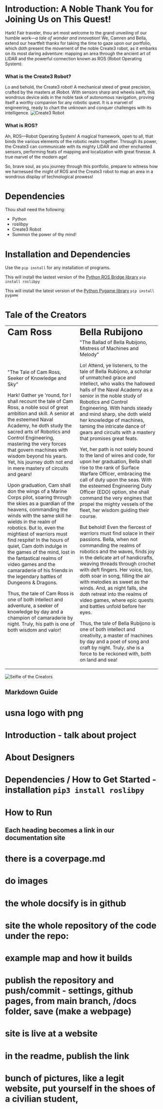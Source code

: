 # Introduction: A Noble Thank You for Joining Us on This Quest!

Hark! Fair traveler, thou art most welcome to the grand unveiling of our humble work—*a tale of wonder and innovation*! We, Camren and Bella, extend our heartfelt thanks for taking the time to gaze upon our portfolio, which doth present the movement of the noble Create3 robot, as it embarks on its most daring adventure: mapping an area through the ancient art of LIDAR and the powerful connection known as ROS (Robot Operating System).

### What is the Create3 Robot?
Lo and behold, the Create3 robot! A mechanical steed of great precision, crafted by the masters at iRobot. With sensors sharp and wheels swift, this wondrous device aids in the noble task of autonomous navigation, proving itself a worthy companion for any robotic quest. It is a marvel of engineering, ready to chart the unknown and conquer challenges with its intelligence.
![Create3 Robot](images/create3.png)

### What is ROS?
Ah, ROS—Robot Operating System! A magical framework, open to all, that binds the various elements of the robotic realm together. Through its power, the Create3 can communicate with its mighty LIDAR and other enchanted sensors, performing feats of mapping and localization with great finesse. A true marvel of the modern age!

So, brave soul, as you journey through this portfolio, prepare to witness how we harnessed the might of ROS and the Create3 robot to map an area in a wondrous display of technological prowess!

# Dependencies 
Thou shall need the following:
- Python
- roslibpy
- Create3 Robot
- Summon the power of thy mind! 

# Installation and Dependencies 
Use the `pip install` for any installation of programs.

This will install the lastest version of the [Python ROS Bridge library](https://pypi.org/project/roslibpy/)
`pip install roslibpy`

This will install the latest version of the [Python Pygame library](https://pypi.org/project/pygame/)
`pip install pygame`

# Tale of the Creators
<table border="0">
 <tr>
    <td><b style="font-size:30px">Cam Ross</b></td>
    <td><b style="font-size:30px">Bella Rubijono</b></td>
 </tr>
 <tr>
    <td>"The Tale of Cam Ross, Seeker of Knowledge and Sky"

Hark! Gather ye 'round, for I shall recount the tale of Cam Ross, a noble soul of great ambition and skill. A senior at the esteemed Naval Academy, he doth study the sacred arts of Robotics and Control Engineering, mastering the very forces that govern machines with wisdom beyond his years. Yet, his journey doth not end in mere mastery of circuits and gears!

Upon graduation, Cam shall don the wings of a Marine Corps pilot, soaring through the skies as a guardian of the heavens, commanding the winds with the same skill he wields in the realm of robotics. But lo, even the mightiest of warriors must find respite! In the hours of quiet, Cam doth indulge in the games of the mind, lost in the fantastical realms of video games and the camaraderie of his friends in the legendary battles of Dungeons & Dragons.

Thus, the tale of Cam Ross is one of both intellect and adventure, a seeker of knowledge by day and a champion of camaraderie by night. Truly, his path is one of both wisdom and valor!</td>
    <td>"The Ballad of Bella Rubijono, Mistress of Machines and Melody"

Lo! Attend, ye listeners, to the tale of Bella Rubijono, a scholar of unmatched grace and intellect, who walks the hallowed halls of the Naval Academy as a senior in the noble study of Robotics and Control Engineering. With hands steady and mind sharp, she doth wield her knowledge of machines, taming the intricate dance of gears and circuits with a mastery that promises great feats.

Yet, her path is not solely bound to the land of wires and code, for upon her graduation, Bella shall rise to the rank of Surface Warfare Officer, embracing the call of duty upon the seas. With the esteemed Engineering Duty Officer (EDO) option, she shall command the very engines that propel the mighty vessels of the fleet, her wisdom guiding their course.

But behold! Even the fiercest of warriors must find solace in their passions. Bella, when not commanding the realms of robotics and the waves, finds joy in the delicate art of handicrafts, weaving threads through crochet with deft fingers. Her voice, too, doth soar in song, filling the air with melodies as sweet as the winds. And, as night falls, she doth retreat into the realms of video games, where epic quests and battles unfold before her eyes.

Thus, the tale of Bella Rubijono is one of both intellect and creativity, a master of machines by day and a poet of song and craft by night. Truly, she is a force to be reckoned with, both on land and sea!</td>
 </tr>
</table>

![Selfie of the Creators](images/CamRubi.png)

## Markdown Guide
# usna logo with png 
# Introduction - talk about project
# About Designers
# Dependencies / How to Get Started - installation `pip3 install roslibpy`
# How to Run 

## Each heading becomes a link in our documentation site
# there is a coverpage.md 
# do images 
# the whole docsify is in github 

# site the whole repository of the code under the repo: 
# example map and how it builds 

# publish the repository and push/commit - settings, github pages, from main branch, /docs folder, save (make a webpage)
# site is live at a website

# in the readme, publish the link 

# bunch of pictures, like a legit website, put yourself in the shoes of a civilian student,